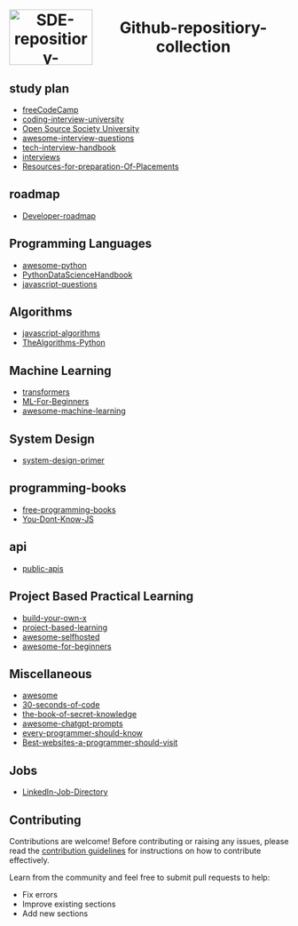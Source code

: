 <h1 align="center" style="display: flex; align-items: center; justify-content: center;">
  <img src="https://github.com/sindresorhus/awesome/blob/main/media/logo.svg" alt="SDE-repositiory-collection" width="150" height="100" style="vertical-align: middle; margin-right: 10px;">
  <span>Github-repositiory-collection</span>
</h1>


<h2>study plan</h2>

* [freeCodeCamp](https://github.com/freeCodeCamp/freeCodeCamp)
* [coding-interview-university](https://github.com/jwasham/coding-interview-university)
* [Open Source Society University](https://github.com/ossu/computer-science)
* [awesome-interview-questions](https://github.com/DopplerHQ/awesome-interview-questions)
* [tech-interview-handbook](https://github.com/yangshun/tech-interview-handbook)
* [interviews](https://github.com/kdn251/interviews)
* [Resources-for-preparation-Of-Placements](https://github.com/riti2409/Resources-for-preparation-Of-Placements)

<h2>roadmap</h2>

* [Developer-roadmap](https://github.com/kamranahmedse/developer-roadmap)

<h2>Programming Languages</h2>

* [awesome-python](https://github.com/vinta/awesome-python)
* [PythonDataScienceHandbook](https://github.com/jakevdp/PythonDataScienceHandbook)
* [javascript-questions](https://github.com/lydiahallie/javascript-questions)

<h2>Algorithms</h2>

* [javascript-algorithms](https://github.com/trekhleb/javascript-algorithms)
* [TheAlgorithms-Python](https://github.com/TheAlgorithms/Python)

<h2>Machine Learning</h2>

* [transformers](https://github.com/huggingface/transformers)
* [ML-For-Beginners](https://github.com/microsoft/ML-For-Beginners)
* [awesome-machine-learning](https://github.com/josephmisiti/awesome-machine-learning)

<h2>System Design</h2>

* [system-design-primer](https://github.com/donnemartin/system-design-primer)

<h2>programming-books</h2>

* [free-programming-books](https://github.com/EbookFoundation/free-programming-books)
* [You-Dont-Know-JS](https://github.com/getify/You-Dont-Know-JS)

<h2>api</h2>

* [public-apis](https://github.com/public-apis/public-apis)

<h2>Project Based Practical Learning</h2>

* [build-your-own-x](https://github.com/codecrafters-io/build-your-own-x)
* [project-based-learning](https://github.com/practical-tutorials/project-based-learning)
* [awesome-selfhosted](https://github.com/awesome-selfhosted/awesome-selfhosted)
* [awesome-for-beginners](https://github.com/MunGell/awesome-for-beginners)

<h2>Miscellaneous</h2>

* [awesome](https://github.com/sindresorhus/awesome)
* [30-seconds-of-code](https://github.com/Chalarangelo/30-seconds-of-code)
* [the-book-of-secret-knowledge](https://github.com/trimstray/the-book-of-secret-knowledge)
* [awesome-chatgpt-prompts](https://github.com/f/awesome-chatgpt-prompts)
* [every-programmer-should-know](https://github.com/mtdvio/every-programmer-should-know)
* [Best-websites-a-programmer-should-visit](https://github.com/sdmg15/Best-websites-a-programmer-should-visit)

<h2>Jobs</h2>

* [LinkedIn-Job-Directory](https://github.com/Ask-for-referral/LinkedIn-Job-Directory)

## Contributing

Contributions are welcome! Before contributing or raising any issues, please read the [contribution guidelines](CONTRIBUTING.md) for instructions on how to contribute effectively.

Learn from the community and feel free to submit pull requests to help:

- Fix errors
- Improve existing sections
- Add new sections
